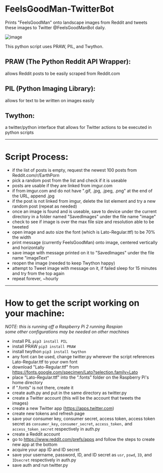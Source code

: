 # FeelsGoodMan-TwitterBot
Prints "FeelsGoodMan" onto landscape images from Reddit and tweets these images to Twitter @FeelsGoodManBot daily.

![image](https://user-images.githubusercontent.com/24258795/48956991-fa7a1a00-ef23-11e8-9de8-1d3efd7c5b70.png)

This python script uses PRAW, PIL, and Twython.

<H2>PRAW (The Python Reddit API Wrapper):</H2>
  allows Reddit posts to be easily scraped from Reddit.com
<H2>PIL (Python Imaging Library):</H2>
  allows for text to be written on images easily
<H2>Twython:</H2>
  a twitter/python interface that allows for Twitter actions to be executed in python scripts


---

# Script Process:
  - if the list of posts is empty, request the newest 100 posts from Reddit.com/r/EarthPorn
  - pick a random post from the list and check if it is useable
  - posts are usable if they are linked from imgur.com
  - if from imgur.com and do not have ".gif, .jpg, .jpeg, .png" at the end of the URL, append .jpg
  - if the post is not linked from imgur, delete the list element and try a new random post (repeat as needed)
  - once an image is found and is useable, save to device under the current directory in a folder named "SavedImages" under the file name "image"
  - check to see if image is over the max file size and resolution able to be tweeted
  - open image and auto size the font (which is Lato-Regular.ttf) to be 70% the width
  - print message (currently FeelsGoodMan) onto image, centered vertically and horizontally
  - save image with message printed on it to "SavedImages" under the file name "imageText"
  - reopen the image (needed to keep Twython happy)
  - attempt to Tweet image with message on it, if failed sleep for 15 minutes and try from the top again
  - repeat forever, ~hourly


---

# How to get the script working on your machine:
*NOTE: this is running off a Raspberry Pi 2 running Raspian* <br>
*some other configurations may be needed on other machines*

  - install PIL     ```pip3 install PIL```
  - install PRAW    ```pip3 install PRAW```
  - install twython ```pip3 install twython```
  - any font can be used, change twitter.py wherever the script references Lato-Regular.ttf to your own font
  - download "Lato-Regular.ttf" from https://fonts.google.com/specimen/Lato?selection.family=Lato
  - place "Lato-Regular.ttf" into the ".fonts" folder on the Raspberry Pi's home directory
  - if ".fonts" is not there, create it
  - create auth.py and put in the same directory as twitter.py
  - create a Twitter account (this will be the account that tweets the images)
  - create a new Twitter app (https://apps.twitter.com)
  - create new tokens and refresh page
  - save your consumer key, consumer secret, access token, access token secret as
            `consumer_key`, `consumer_secret`, `access_token,` and `access_token_secret` respectively in auth.py
  - create a Reddit account
  - go to https://www.reddit.com/prefs/apps and follow the steps to create new app at the bottom
  - acquire your app ID and ID secret
  - save your username, password, ID, and ID secret as
           `usr`, `pswd`, `ID`, and `IDsecret` respectively in auth.py
  - save auth and run twitter.py

